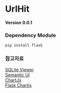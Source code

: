 # UrlHit

__Version 0.0.1__

### Dependency Module
```
pip install flask
```

### 참고자료
[SQLite Viewer](https://sqliteonline.com/)
<br>
[Semantic UI](https://semantic-ui.com/)
<br>
[ChartJs](https://www.chartjs.org/samples/latest/)
<br>
[Flask Chartjs](https://frhyme.github.io/javascript/chart_js_basic2/)
